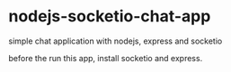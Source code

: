 # nodejs-socketio-chat-app


simple chat application with nodejs, express and socketio

before the run this app, install socketio and express. 
